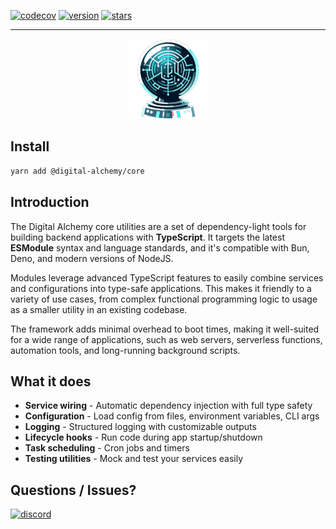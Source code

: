 [![codecov](https://codecov.io/github/Digital-Alchemy-TS/core/graph/badge.svg?token=IBGLY3RY68)](https://codecov.io/github/Digital-Alchemy-TS/core)
[![version](https://img.shields.io/github/package-json/version/Digital-Alchemy-TS/core)](https://www.npmjs.com/package/@digital-alchemy/core)
[![stars](https://img.shields.io/github/stars/Digital-Alchemy-TS/core)](https://github.com/Digital-Alchemy-TS/core)

---
<div align="center">

![Digital Alchemy](https://raw.githubusercontent.com/Digital-Alchemy-TS/.github/main/profile/github-logo.png)

</div>

## Install

```bash
yarn add @digital-alchemy/core
```

## Introduction

The Digital Alchemy core utilities are a set of dependency-light tools for building backend applications with **TypeScript**. It targets the latest **ESModule** syntax and language standards, and it's compatible with Bun, Deno, and modern versions of NodeJS.

Modules leverage advanced TypeScript features to easily combine services and configurations into type-safe applications. This makes it friendly to a variety of use cases, from complex functional programming logic to usage as a smaller utility in an existing codebase.

The framework adds minimal overhead to boot times, making it well-suited for a wide range of applications, such as web servers, serverless functions, automation tools, and long-running background scripts.
## What it does

- **Service wiring** - Automatic dependency injection with full type safety
- **Configuration** - Load config from files, environment variables, CLI args
- **Logging** - Structured logging with customizable outputs
- **Lifecycle hooks** - Run code during app startup/shutdown
- **Task scheduling** - Cron jobs and timers
- **Testing utilities** - Mock and test your services easily

## Questions / Issues?

[![discord](https://img.shields.io/discord/1219758743848489147?label=Discord&logo=discord)](https://discord.gg/JkZ35Gv97Y)
